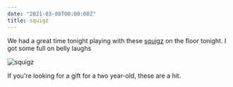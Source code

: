 ```yaml
---
date: "2021-03-08T00:00:00Z"
title: squigz
---
```


We had a great time tonight playing with these [squigz](https://amzn.to/30squQi) on the floor tonight. I got some full on belly laughs

![squigz](/assets/squigz.jpg)

If you're looking for a gift for a two year-old, these are a hit.
